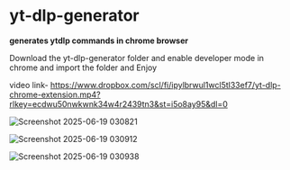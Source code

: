 # yt-dlp-generator
**generates ytdlp commands in chrome browser**

Download the yt-dlp-generator folder and enable developer mode in chrome and import the folder and Enjoy

video link- https://www.dropbox.com/scl/fi/ipylbrwul1wcl5tl33ef7/yt-dlp-chrome-extension.mp4?rlkey=ecdwu50nwkwnk34w4r2439tn3&st=i5o8ay95&dl=0

![Screenshot 2025-06-19 030821](https://github.com/user-attachments/assets/ce338d26-63f8-4b7a-bce1-d68fea59ffd2)


![Screenshot 2025-06-19 030912](https://github.com/user-attachments/assets/80fa2d96-8fbc-4410-930f-87a57170fae3)


![Screenshot 2025-06-19 030938](https://github.com/user-attachments/assets/4e1ca2d9-429f-40b7-b7bb-f14a995b76e8)


